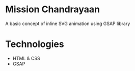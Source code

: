 # Mission Chandrayaan
A basic concept of inline SVG animation using GSAP library

# Technologies
- HTML & CSS
- GSAP
